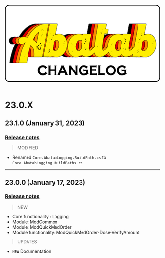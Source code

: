 <div align="center">

<img src="../images/Logos/AbatabChangelogLogo.png" alt="Abatab Changelog" width="512">

</div>

<br>

# 23.0.X

## 23.1.0 (January 31, 2023)

### [Release notes](./ReleaseNotes/23.1.0.md)

> MODIFIED

* Renamed `Core.AbatabLogging.BuildPath.cs` to `Core.AbatabLogging.BuildPaths.cs`

***

## 23.0.0 (January 17, 2023)

### [Release notes](./ReleaseNotes/23.0.0.md)

> NEW

* Core functionality : Logging
* Module: ModCommon
* Module: ModQuickMedOrder
* Module functionality: ModQuickMedOrder-Dose-VerifyAmount

> UPDATES

* `NEW` Documentation
